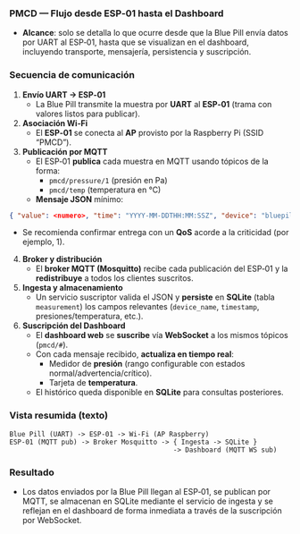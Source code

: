 ### PMCD — Flujo desde ESP‑01 hasta el Dashboard

- **Alcance**: solo se detalla lo que ocurre desde que la Blue Pill envía datos por UART al ESP‑01, hasta que se visualizan en el dashboard, incluyendo transporte, mensajería, persistencia y suscripción.

### Secuencia de comunicación
1. **Envío UART → ESP‑01**
   - La Blue Pill transmite la muestra por **UART** al **ESP‑01** (trama con valores listos para publicar).
2. **Asociación Wi‑Fi**
   - El **ESP‑01** se conecta al **AP** provisto por la Raspberry Pi (SSID “PMCD”).
3. **Publicación por MQTT**
   - El ESP‑01 **publica** cada muestra en MQTT usando tópicos de la forma:
     - `pmcd/pressure/1` (presión en Pa)
     - `pmcd/temp` (temperatura en °C)
   - **Mensaje JSON** mínimo:
```json
{ "value": <numero>, "time": "YYYY-MM-DDTHH:MM:SSZ", "device": "bluepill-1" }
```
   - Se recomienda confirmar entrega con un **QoS** acorde a la criticidad (por ejemplo, 1).
4. **Broker y distribución**
   - El **broker MQTT (Mosquitto)** recibe cada publicación del ESP‑01 y la **redistribuye** a todos los clientes suscritos.
5. **Ingesta y almacenamiento**
   - Un servicio suscriptor valida el JSON y **persiste** en **SQLite** (tabla `measurement`) los campos relevantes (`device_name`, `timestamp`, presiones/temperatura, etc.).
6. **Suscripción del Dashboard**
   - El **dashboard web** se **suscribe** vía **WebSocket** a los mismos tópicos (`pmcd/#`).
   - Con cada mensaje recibido, **actualiza en tiempo real**:
     - Medidor de **presión** (rango configurable con estados normal/advertencia/crítico).
     - Tarjeta de **temperatura**.
   - El histórico queda disponible en **SQLite** para consultas posteriores.

### Vista resumida (texto)
```
Blue Pill (UART) -> ESP‑01 -> Wi‑Fi (AP Raspberry)
ESP‑01 (MQTT pub) -> Broker Mosquitto -> { Ingesta -> SQLite }
                                         -> Dashboard (MQTT WS sub)
```

### Resultado
- Los datos enviados por la Blue Pill llegan al ESP‑01, se publican por MQTT, se almacenan en SQLite mediante el servicio de ingesta y se reflejan en el dashboard de forma inmediata a través de la suscripción por WebSocket.
